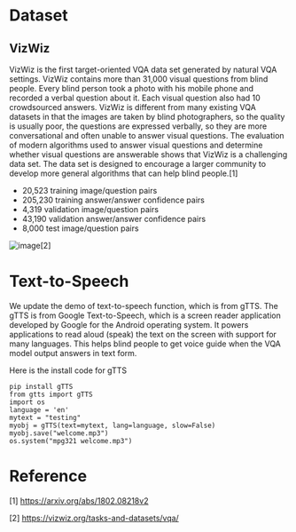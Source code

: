 # Dataset
## VizWiz
VizWiz is the first target-oriented VQA data set generated by natural VQA settings. VizWiz contains more than 31,000 visual questions from blind people. Every blind person took a photo with his mobile phone and recorded a verbal question about it. Each visual question also had 10 crowdsourced answers. VizWiz is different from many existing VQA datasets in that the images are taken by blind photographers, so the quality is usually poor, the questions are expressed verbally, so they are more conversational and often unable to answer visual questions. The evaluation of modern algorithms used to answer visual questions and determine whether visual questions are answerable shows that VizWiz is a challenging data set. The data set is designed to encourage a larger community to develop more general algorithms that can help blind people.[1]

* 20,523 training image/question pairs
* 205,230 training answer/answer confidence pairs
* 4,319 validation image/question pairs
* 43,190 validation answer/answer confidence pairs
* 8,000 test image/question pairs

![image](https://user-images.githubusercontent.com/90427304/141823070-372f7806-c1de-493c-99e9-e81e464017a3.png)[2]

# Text-to-Speech
We update the demo of text-to-speech function, which is from gTTS. The gTTS is from Google Text-to-Speech, which is a screen reader application developed by Google for the Android operating system. It powers applications to read aloud (speak) the text on the screen with support for many languages. This helps blind people to get voice guide when the VQA model output answers in text form.

Here is the install code for gTTS
```
pip install gTTS
from gtts import gTTS
import os
language = 'en'
mytext = "testing"
myobj = gTTS(text=mytext, lang=language, slow=False)
myobj.save("welcome.mp3")
os.system("mpg321 welcome.mp3")
```
# Reference
[1] https://arxiv.org/abs/1802.08218v2

[2] https://vizwiz.org/tasks-and-datasets/vqa/
